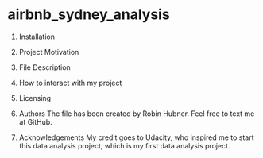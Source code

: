 # airbnb_sydney_analysis
1. Installation

2. Project Motivation

3. File Description

4. How to interact with my project

5. Licensing


6. Authors
The file has been created by Robin Hubner. Feel free to text me at GitHub.

7. Acknowledgements
My credit goes to Udacity, who inspired me to start this data analysis project, which is my first data analysis project.
